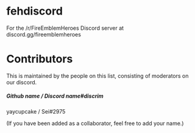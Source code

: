 # fehdiscord
For the /r/FireEmblemHeroes Discord server at discord.gg/fireemblemheroes

# Contributors
This is maintained by the people on this list, consisting of moderators on our discord.

##### Github name / Discord name#discrim
yaycupcake / Sei#2975

(If you have been added as a collaborator, feel free to add your name.)
